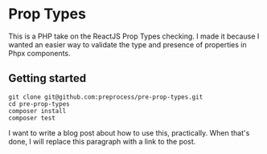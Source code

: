 # Prop Types

This is a PHP take on the ReactJS Prop Types checking. I made it because I wanted an easier way to validate the type and presence of properties in Phpx components.

## Getting started

```
git clone git@github.com:preprocess/pre-prop-types.git
cd pre-prop-types
composer install
composer test
```

I want to write a blog post about how to use this, practically. When that's done, I will replace this paragraph with a link to the post.
